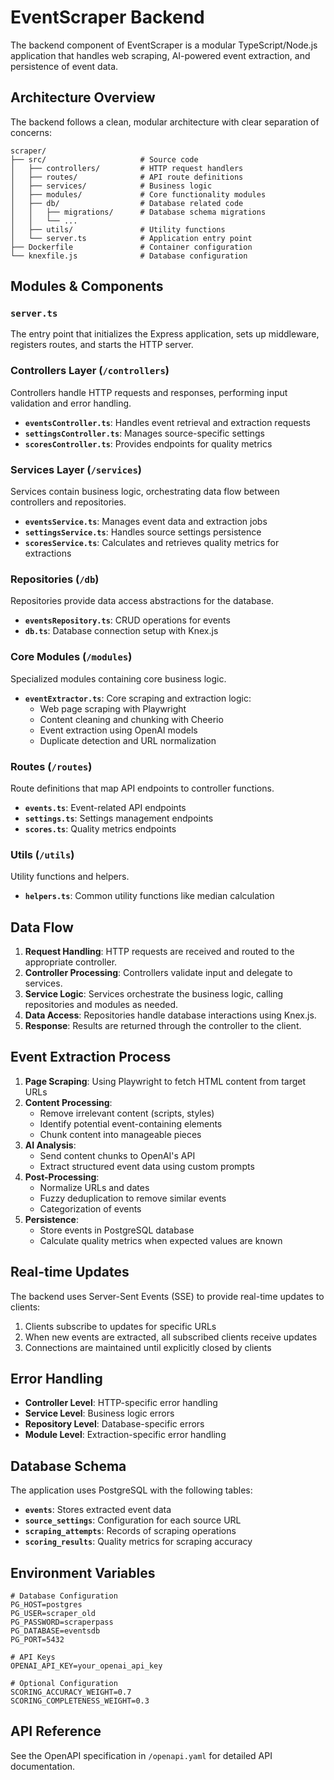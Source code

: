 # EventScraper Backend

The backend component of EventScraper is a modular TypeScript/Node.js application that handles web scraping, AI-powered event extraction, and persistence of event data.

## Architecture Overview

The backend follows a clean, modular architecture with clear separation of concerns:

```
scraper/
├── src/                     # Source code
│   ├── controllers/         # HTTP request handlers
│   ├── routes/              # API route definitions
│   ├── services/            # Business logic
│   ├── modules/             # Core functionality modules
│   ├── db/                  # Database related code
│   │   ├── migrations/      # Database schema migrations
│   │   └── ...
│   ├── utils/               # Utility functions
│   └── server.ts            # Application entry point
├── Dockerfile               # Container configuration
└── knexfile.js              # Database configuration
```

## Modules & Components

### `server.ts`

The entry point that initializes the Express application, sets up middleware, registers routes, and starts the HTTP server.

### Controllers Layer (`/controllers`)

Controllers handle HTTP requests and responses, performing input validation and error handling.

- **`eventsController.ts`**: Handles event retrieval and extraction requests
- **`settingsController.ts`**: Manages source-specific settings
- **`scoresController.ts`**: Provides endpoints for quality metrics

### Services Layer (`/services`)

Services contain business logic, orchestrating data flow between controllers and repositories.

- **`eventsService.ts`**: Manages event data and extraction jobs
- **`settingsService.ts`**: Handles source settings persistence
- **`scoresService.ts`**: Calculates and retrieves quality metrics for extractions

### Repositories (`/db`)

Repositories provide data access abstractions for the database.

- **`eventsRepository.ts`**: CRUD operations for events
- **`db.ts`**: Database connection setup with Knex.js

### Core Modules (`/modules`)

Specialized modules containing core business logic.

- **`eventExtractor.ts`**: Core scraping and extraction logic:
  - Web page scraping with Playwright
  - Content cleaning and chunking with Cheerio
  - Event extraction using OpenAI models
  - Duplicate detection and URL normalization

### Routes (`/routes`)

Route definitions that map API endpoints to controller functions.

- **`events.ts`**: Event-related API endpoints
- **`settings.ts`**: Settings management endpoints
- **`scores.ts`**: Quality metrics endpoints

### Utils (`/utils`)

Utility functions and helpers.

- **`helpers.ts`**: Common utility functions like median calculation

## Data Flow

1. **Request Handling**: HTTP requests are received and routed to the appropriate controller.
2. **Controller Processing**: Controllers validate input and delegate to services.
3. **Service Logic**: Services orchestrate the business logic, calling repositories and modules as needed.
4. **Data Access**: Repositories handle database interactions using Knex.js.
5. **Response**: Results are returned through the controller to the client.

## Event Extraction Process

1. **Page Scraping**: Using Playwright to fetch HTML content from target URLs
2. **Content Processing**:
   - Remove irrelevant content (scripts, styles)
   - Identify potential event-containing elements
   - Chunk content into manageable pieces
3. **AI Analysis**:
   - Send content chunks to OpenAI's API
   - Extract structured event data using custom prompts
4. **Post-Processing**:
   - Normalize URLs and dates
   - Fuzzy deduplication to remove similar events
   - Categorization of events
5. **Persistence**:
   - Store events in PostgreSQL database
   - Calculate quality metrics when expected values are known

## Real-time Updates

The backend uses Server-Sent Events (SSE) to provide real-time updates to clients:

1. Clients subscribe to updates for specific URLs
2. When new events are extracted, all subscribed clients receive updates
3. Connections are maintained until explicitly closed by clients

## Error Handling

- **Controller Level**: HTTP-specific error handling
- **Service Level**: Business logic errors
- **Repository Level**: Database-specific errors
- **Module Level**: Extraction-specific error handling

## Database Schema

The application uses PostgreSQL with the following tables:

- **`events`**: Stores extracted event data
- **`source_settings`**: Configuration for each source URL
- **`scraping_attempts`**: Records of scraping operations
- **`scoring_results`**: Quality metrics for scraping accuracy

## Environment Variables

```
# Database Configuration
PG_HOST=postgres
PG_USER=scraper_old
PG_PASSWORD=scraperpass
PG_DATABASE=eventsdb
PG_PORT=5432

# API Keys
OPENAI_API_KEY=your_openai_api_key

# Optional Configuration
SCORING_ACCURACY_WEIGHT=0.7
SCORING_COMPLETENESS_WEIGHT=0.3
```

## API Reference

See the OpenAPI specification in `/openapi.yaml` for detailed API documentation.